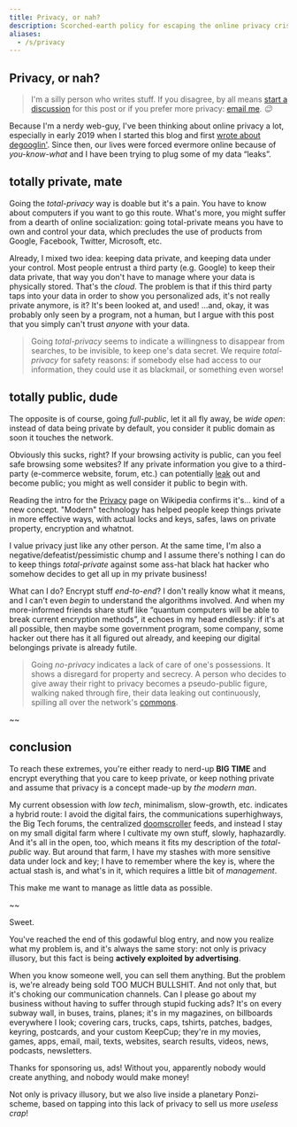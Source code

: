 ```yaml
---
title: Privacy, or nah?
description: Scorched-earth policy for escaping the online privacy crisis
aliases:
  - /s/privacy
---
```


## Privacy, or nah?

> I'm a silly person who writes stuff. If you disagree, by all means <a href="discuss" data-component="emit" data-event="SHOW_BOX_COMMENTS" data-no-transition>start a discussion</a> for this post or if you prefer more privacy: <a href="mailto:hello@fredmercy.ca">email me</a>. _😉_

Because I'm a nerdy web-guy, I've been thinking about online privacy a lot, especially in early 2019 when I started this blog and first [wrote about degooglin'](/blog/2019/02/02/entry). Since then, our lives were forced evermore online because of _you-know-what_ and I have been trying to plug some of my data “leaks”.

## totally private, mate

Going the _total-privacy_ way is doable but it's a pain. You have to know about computers if you want to go this route. What's more, you might suffer from a dearth of online socialization: going total-private means you have to own and control your data, which precludes the use of products from Google, Facebook, Twitter, Microsoft, etc.

Already, I mixed two idea: keeping data private, and keeping data under your control. Most people entrust a third party (e.g. Google) to keep their data private, that way you don't have to manage where your data is physically stored. That's the _cloud_. The problem is that if this third party taps into your data in order to show you personalized ads, it's not really private anymore, is it? It's been looked at, and used! ...and, okay, it was probably only seen by a program, not a human, but I argue with this post that you simply can't trust _anyone_ with your data.

> Going _total-privacy_ seems to indicate a willingness to disappear from searches, to be invisible, to keep one's data secret. We require _total-privacy_ for safety reasons: if somebody else had access to our information, they could use it as blackmail, or something even worse!

## totally public, dude

The opposite is of course, going _full-public_, let it all fly away, be _wide open_: instead of data being private by default, you consider it public domain as soon it touches the network.

Obviously this sucks, right? If your browsing activity is public, can you feel safe browsing some websites? If any private information you give to a third-party (e-commerce website, forum, etc.) can potentially [leak](https://en.wikipedia.org/wiki/Data_breach) out and become public; you might as well consider it public to begin with.

Reading the intro for the [Privacy](https://en.wikipedia.org/wiki/Privacy) page on Wikipedia confirms it's... kind of a new concept. "Modern" technology has helped people keep things private in more effective ways, with actual locks and keys, safes, laws on private property, encryption and whatnot.

I value privacy just like any other person. At the same time, I'm also a negative/defeatist/pessimistic chump and I assume there's nothing I can do to keep things _total-private_ against some ass-hat black hat hacker who somehow decides to get all up in my private business!

What can I do? Encrypt stuff _end-to-end_? I don't really know what it means, and I can't even _begin_ to understand the algorithms involved. And when my more-informed friends share stuff like “quantum computers will be able to break current encryption methods”, it echoes in my head endlessly: if it's at all possible, then maybe some government program, some company, some hacker out there has it all figured out already, and keeping our digital belongings private is already futile.

> Going _no-privacy_ indicates a lack of care of one's possessions. It shows a disregard for property and secrecy. A person who decides to give away their right to privacy becomes a pseudo-public figure, walking naked through fire, their data leaking out continuously, spilling all over the network's [commons](https://en.wikipedia.org/wiki/Commons).

~~

## conclusion

To reach these extremes, you're either ready to nerd-up **BIG TIME** and encrypt everything that you care to keep private, or keep nothing private and assume that privacy is a concept made-up by _the modern man_.

My current obsession with _low tech_, minimalism, slow-growth, etc. indicates a hybrid route: I avoid the digital fairs, the communications superhighways, the Big Tech forums, the centralized [doomscroller](https://en.wikipedia.org/wiki/Doomscrolling) feeds, and instead I stay on my small digital farm where I cultivate my own stuff, slowly, haphazardly. And it's all in the open, too, which means it fits my description of the _total-public_ way. But around that farm, I have my stashes with more sensitive data under lock and key; I have to remember where the key is, where the actual stash is, and what's in it, which requires a little bit of _management_.

This make me want to manage as little data as possible.

~~

<aside data-component="drawer" data-label="epilogue (+)">

Sweet.

You've reached the end of this godawful blog entry, and now you realize what my problem is, and it's always the same story: not only is privacy illusory, but this fact is being **actively exploited by advertising**.

When you know someone well, you can sell them anything. But the problem is, we're already being sold TOO MUCH BULLSHIT. And not only that, but it's choking our communication channels. Can I please go about my business without having to suffer through stupid fucking ads? It's on every subway wall, in buses, trains, planes; it's in my magazines, on billboards everywhere I look; covering cars, trucks, caps, tshirts, patches, badges, keyring, postcards, and your custom KeepCup; they're in my movies, games, apps, email, mail, texts, websites, search results, videos, news, podcasts, newsletters.

Thanks for sponsoring us, ads! Without you, apparently nobody would create anything, and nobody would make money!

Not only is privacy illusory, but we also live inside a planetary Ponzi-scheme, based on tapping into this lack of privacy to sell us more _useless crap_!

</aside>
